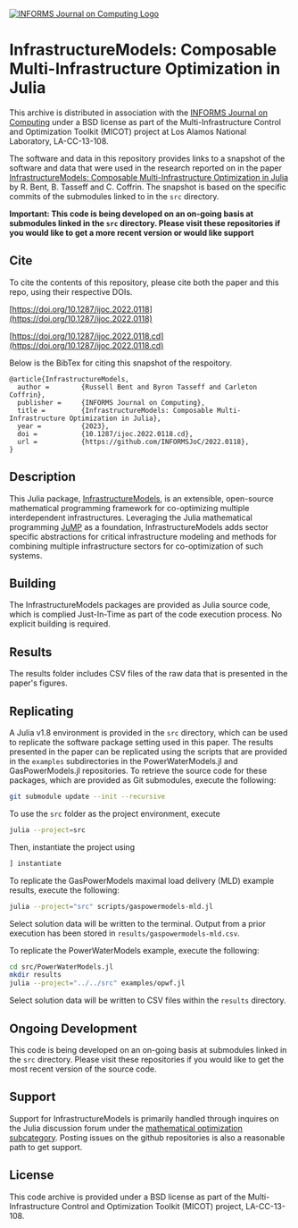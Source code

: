 [![INFORMS Journal on Computing Logo](https://INFORMSJoC.github.io/logos/INFORMS_Journal_on_Computing_Header.jpg)](https://pubsonline.informs.org/journal/ijoc)

# InfrastructureModels: Composable Multi-Infrastructure Optimization in Julia

This archive is distributed in association with the [INFORMS Journal on
Computing](https://pubsonline.informs.org/journal/ijoc) under a BSD license as part of the Multi-Infrastructure Control and Optimization Toolkit (MICOT) project at Los Alamos National Laboratory, LA-CC-13-108.

The software and data in this repository provides links to a snapshot of the software and data
that were used in the research reported on in the paper 
[InfrastructureModels: Composable Multi-Infrastructure Optimization in Julia](https://doi.org/10.1287/ijoc.2022.0118) by R. Bent, B. Tasseff and C. Coffrin.
The snapshot is based on the specific commits of the submodules linked to in the `src` directory.

**Important: This code is being developed on an on-going basis at submodules linked in the `src` directory. Please visit these repositories if you would like to get a more recent version or would like support**

## Cite

To cite the contents of this repository, please cite both the paper and this repo, using their respective DOIs.

[https://doi.org/10.1287/ijoc.2022.0118](https://doi.org/10.1287/ijoc.2022.0118)

[https://doi.org/10.1287/ijoc.2022.0118.cd](https://doi.org/10.1287/ijoc.2022.0118.cd)

Below is the BibTex for citing this snapshot of the respoitory.

```
@article{InfrastructureModels,
  author =        {Russell Bent and Byron Tasseff and Carleton Coffrin},
  publisher =     {INFORMS Journal on Computing},
  title =         {InfrastructureModels: Composable Multi-Infrastructure Optimization in Julia},
  year =          {2023},
  doi =           {10.1287/ijoc.2022.0118.cd},
  url =           {https://github.com/INFORMSJoC/2022.0118},
}  
```

## Description

This Julia package, [InfrastructureModels](https://github.com/lanl-ansi/InfrastructureModels.jl), is an extensible, open-source mathematical programming framework for co-optimizing multiple interdependent infrastructures.
Leveraging the Julia mathematical programming [JuMP](https://jump.dev/) as a foundation, InfrastructureModels adds sector specific abstractions for critical infrastructure modeling and methods for combining multiple infrastructure sectors for co-optimization of such systems.


## Building

The InfrastructureModels packages are provided as Julia source code, which is complied Just-In-Time as part of the code execution process.  No explicit building is required.


## Results

The results folder includes CSV files of the raw data that is presented in the paper's figures.


## Replicating

A Julia v1.8 environment is provided in the `src` directory, which can be used to replicate the software package setting used in this paper.
The results presented in the paper can be replicated using the scripts that are provided in the `examples` subdirectories in the PowerWaterModels.jl and GasPowerModels.jl repositories.
To retrieve the source code for these packages, which are provided as Git submodules, execute the following:
```bash
git submodule update --init --recursive
```

To use the `src` folder as the project environment, execute
```bash
julia --project=src
```
Then, instantiate the project using
```julia
] instantiate
```

To replicate the GasPowerModels maximal load delivery (MLD) example results, execute the following:
```bash
julia --project="src" scripts/gaspowermodels-mld.jl
```
Select solution data will be written to the terminal.
Output from a prior execution has been stored in `results/gaspowermodels-mld.csv`.

To replicate the PowerWaterModels example, execute the following:
```bash
cd src/PowerWaterModels.jl
mkdir results
julia --project="../../src" examples/opwf.jl
```
Select solution data will be written to CSV files within the `results` directory.


## Ongoing Development

This code is being developed on an on-going basis at submodules linked in the `src` directory. Please visit these repositories if you would like to get the most recent version of the source code.


## Support

Support for InfrastructureModels is primarily handled through inquires on the Julia discussion forum under the [mathematical optimization subcategory](https://discourse.julialang.org/c/domain/opt/13). Posting issues on the github repositories is also a reasonable path to get support.


## License

This code archive is provided under a BSD license as part of the Multi-Infrastructure Control and Optimization Toolkit (MICOT) project, LA-CC-13-108.
